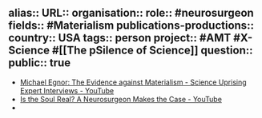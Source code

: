 alias::
URL::
organisation::
role:: #neurosurgeon  
fields:: #Materialism 
publications-productions:: 
country:: USA
tags:: person
project:: #AMT #X-Science #[[The pSilence of Science]] 
question::
public:: true
-
- [Michael Egnor: The Evidence against Materialism - Science Uprising Expert Interviews - YouTube](https://www.youtube.com/watch?v=BqHrpBPdtSI)
- [Is the Soul Real? A Neurosurgeon Makes the Case - YouTube](https://www.youtube.com/watch?v=YiWW-q_kpOI)
-
